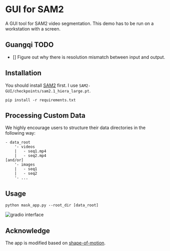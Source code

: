 # GUI for SAM2
A GUI tool for SAM2 video segmentation. This demo has to be run on a workstation with a screen.

## Guangqi TODO
- [] Figure out why there is resolution mismatch between input and output.

## Installation
You should install [SAM2](https://github.com/facebookresearch/segment-anything-2?tab=readme-ov-file) first.
I use `SAM2-GUI/checkpoints/sam2.1_hiera_large.pt`.
```
pip install -r requirements.txt
```

## Processing Custom Data

We highly encourage users to structure their data directories in the following way:
```
- data_root
    '- videos
    |   - seq1.mp4
    |   - seq2.mp4
[and/or]
    '- images
    |   - seq1
    |   - seq2
    '- ...
```
## Usage
```
python mask_app.py --root_dir [data_root]
```
![gradio interface](asset/gradio_interface.png)

## Acknowledge
The app is modified based on [shape-of-motion](https://github.com/vye16/shape-of-motion/?tab=readme-ov-file).